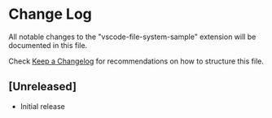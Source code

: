 # Change Log
All notable changes to the "vscode-file-system-sample" extension will be documented in this file.

Check [Keep a Changelog](https://keepachangelog.com/) for recommendations on how to structure this file.

## [Unreleased]
- Initial release
